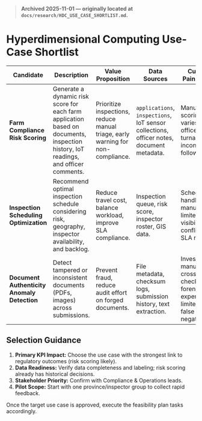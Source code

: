 > **Archived 2025-11-01 — originally located at `docs/research/HDC_USE_CASE_SHORTLIST.md`.**

# Hyperdimensional Computing Use-Case Shortlist

| Candidate                                   | Description                                                                                                                         | Value Proposition                                                               | Data Sources                                                                             | Current Pain Points                                                                    | Est. Feasibility                                                                                             |
| ------------------------------------------- | ----------------------------------------------------------------------------------------------------------------------------------- | ------------------------------------------------------------------------------- | ---------------------------------------------------------------------------------------- | -------------------------------------------------------------------------------------- | ------------------------------------------------------------------------------------------------------------ |
| **Farm Compliance Risk Scoring**            | Generate a dynamic risk score for each farm application based on documents, inspection history, IoT readings, and officer comments. | Prioritize inspections, reduce manual triage, early warning for non-compliance. | `applications`, `inspections`, IoT sensor collections, officer notes, document metadata. | Manual scoring varies by officer; slow turnaround; inconsistent follow-up.             | **High** – Rich data, clear metrics, aligns with risk frameworks.                                            |
| **Inspection Scheduling Optimization**      | Recommend optimal inspection schedule considering risk, geography, inspector availability, and backlog.                             | Reduce travel cost, balance workload, improve SLA compliance.                   | Inspection queue, risk score, inspector roster, GIS data.                                | Scheduling handled manually; limited visibility into conflicts; SLA misses.            | **Medium** – Requires integration with scheduling tools; needs reliable availability data.                   |
| **Document Authenticity Anomaly Detection** | Detect tampered or inconsistent documents (PDFs, images) across submissions.                                                        | Prevent fraud, reduce audit effort on forged documents.                         | File metadata, checksum logs, submission history, text extraction.                       | Investigators manually cross-check; forensics expertise limited; high false negatives. | **Medium** – HDC promising for high-dimensional feature representations but requires preprocessing pipeline. |

## Selection Guidance

1. **Primary KPI Impact:** Choose the use case with the strongest link to regulatory outcomes (risk scoring likely).
2. **Data Readiness:** Verify data completeness and labeling; risk scoring already has historical decisions.
3. **Stakeholder Priority:** Confirm with Compliance & Operations leads.
4. **Pilot Scope:** Start with one province/inspector group to collect rapid feedback.

Once the target use case is approved, execute the feasibility plan tasks accordingly.
